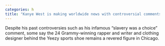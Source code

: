 ```yaml
---
categories: h
title: "Kanye West is making worldwide news with controversial comments Some Chicagoans find the rapper’s words destructive"
---
```

Despite his past controversies such as his infamous “slavery was a choice” comment, some say the 24 Grammy-winning rapper and writer and clothing designer behind the Yeezy sports shoe remains a revered figure in Chicago.
